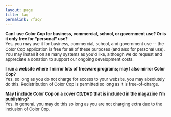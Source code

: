 ```yaml
---
layout: page
title: faq
permalink: /faq/
---
```



<p><font size="2"><strong>Can I use Color Cop for business, commercial, 
school, or government use? Or is it only free for &quot;personal&quot; use?<br>
</strong>Yes, you may use it for business, commercial, school, and 
government use -- the Color Cop application is free for all of these 
purposes (and also for personal use). You may install it on as 
many systems as you&#39;d like, although we do request and appreciate a
donation to support our ongoing development costs.</font></p>

<p><font size="2"><strong>I run a website where I mirror lots of 
freeware programs; may I also mirror Color Cop?<br></strong>Yes, so long 
as you do not charge for access to your website, you may absolutely do 
this. Redistribution of Color Cop is permitted so long as it is 
free-of-charge.
</font></p>

<p><font size="2"><strong>May I include Color Cop on a cover CD/DVD that 
is included in the magazine I&#39;m publishing?<br></strong>Yes, in general, 
you may do this so long as you are not charging extra due to the 
inclusion of Color Cop.</font></p>
